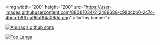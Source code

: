 <p align=”center”>

<img width=”200" height=”200" src=”https://user-images.githubusercontent.com/88081034/212489689-c98dcbb0-2c7c-4bea-b8fb-a96af84a08dd.png" alt=”my banner”>

</p>


[![Anurag’s github stats](https://github-readme-stats.vercel.app/api?username=jaswanthreddy-007)](https://github.com/jaswanthreddy007)

[![Top Langs](https://github-readme-stats.vercel.app/api/top-langs/?username=jaswathreddy-007&layout=compact)](https://github.com/jaswanthreddy-007)
